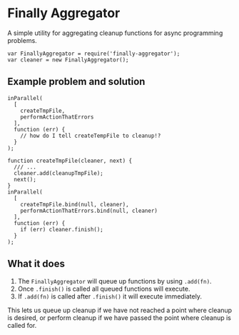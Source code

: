 # Finally Aggregator

A simple utility for aggregating cleanup functions for async programming problems.

```
var FinallyAggregator = require('finally-aggregator');
var cleaner = new FinallyAggregator();
```

## Example problem and solution

```
inParallel(
  [
    createTmpFile,
    performActionThatErrors
  ],
  function (err) {
    // how do I tell createTempFile to cleanup!?
  }
);
```

```
function createTmpFile(cleaner, next) {
  /// ...
  cleaner.add(cleanupTmpFile);
  next();
}
inParallel(
  [
    createTmpFile.bind(null, cleaner),
    performActionThatErrors.bind(null, cleaner)
  ],
  function (err) {
    if (err) cleaner.finish();
  }
);
```

## What it does

1. The `FinallyAggregator` will queue up functions by using `.add(fn)`.
2. Once `.finish()` is called all queued functions will execute.
3. If `.add(fn)` is called after `.finish()` it will execute immediately.

This lets us queue up cleanup if we have not reached a point where cleanup is desired, or perform cleanup if we have passed the point where cleanup is called for.
